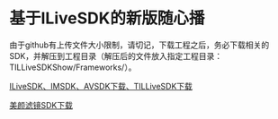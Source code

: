﻿
# 基于ILiveSDK的新版随心播

由于github有上传文件大小限制，请切记，下载工程之后，务必下载相关的SDK，并解压到工程目录（解压后的文件放入指定工程目录：TILLiveSDKShow/Frameworks/）。

[ILiveSDK、IMSDK、AVSDK下载、TILLiveSDK下载](https://github.com/zhaoyang21cn/ILiveSDK_iOS_Demos)

[美颜滤镜SDK下载](https://github.com/zhaoyang21cn/ILiveSDK_iOS_Demos/blob/master/TILFilterSDK-README.md)
